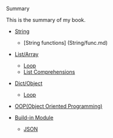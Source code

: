 Summary

This is the summary of my book.
* [String](String/README.md)
    * [String functions] (String/func.md)
* [List/Array](List/README.md)
    * [Loop](List/loop.md)
    * [List Comprehensions](List/comp.md)
* [Dict/Object](Dict/README.md)
    * [Loop](Dict/loop.md)
* [OOP(Object Oriented Programming)](OOP/README.md)

* [Build-in Module](Util/README.md)
    * [JSON](Util/json.md)
    
